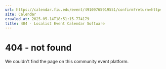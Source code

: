 ```yaml
---
url: https://calendar.fiu.edu/event/49109765919551/confirm?return=https%3A%2F%2Fcalendar.fiu.edu%2Fevent%2Fbetween-form-and-being-mfa-2025-exhibition
site: Calendar
crawled_at: 2025-05-14T18:51:15.774179
title: 404 - Localist Event Calendar Software
---
```


# 404 - not found
We couldn't find the page on this community event platform.
